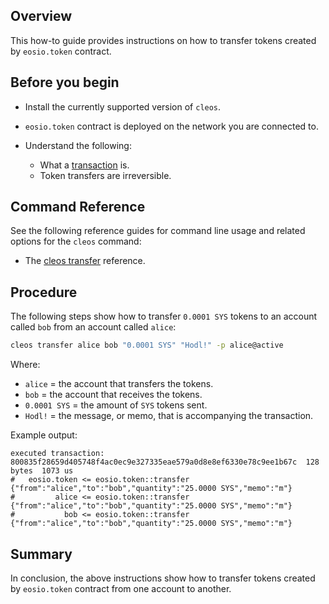 ## Overview

This how-to guide provides instructions on how to transfer tokens created by `eosio.token` contract.

## Before you begin

* Install the currently supported version of `cleos`.

* `eosio.token` contract is deployed on the network you are connected to.

* Understand the following:
  * What a [transaction](https://developers.eos.io/welcome/latest/glossary/index/#transaction) is.
  * Token transfers are irreversible.

## Command Reference

See the following reference guides for command line usage and related options for the `cleos` command:

* The [cleos transfer](https://developers.eos.io/manuals/eos/v2.2/cleos/command-reference/transfer) reference.

## Procedure

The following steps show how to transfer `0.0001 SYS` tokens to an account called `bob` from an account called `alice`:

```sh
cleos transfer alice bob "0.0001 SYS" "Hodl!" -p alice@active
```

Where:

* `alice` = the account that transfers the tokens.
* `bob` = the account that receives the tokens.
* `0.0001 SYS` = the amount of `SYS` tokens sent.
* `Hodl!` = the message, or memo, that is accompanying the transaction.

Example output:

```console
executed transaction: 800835f28659d405748f4ac0ec9e327335eae579a0d8e8ef6330e78c9ee1b67c  128 bytes  1073 us
#   eosio.token <= eosio.token::transfer        {"from":"alice","to":"bob","quantity":"25.0000 SYS","memo":"m"}
#         alice <= eosio.token::transfer        {"from":"alice","to":"bob","quantity":"25.0000 SYS","memo":"m"}
#           bob <= eosio.token::transfer        {"from":"alice","to":"bob","quantity":"25.0000 SYS","memo":"m"}
```

## Summary

In conclusion, the above instructions show how to transfer tokens created by `eosio.token` contract from one account to another.
